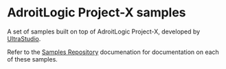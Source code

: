 # AdroitLogic Project-X samples 
A set of samples built on top of AdroitLogic Project-X, developed by [UltraStudio](https://www.adroitlogic.com/products/ultrastudio).

Refer to the [Samples Repository](https://developer.adroitlogic.com/samples) documenation for documentation on each of these samples.
